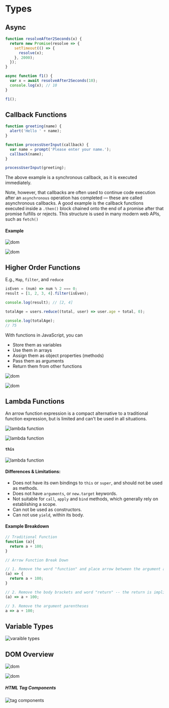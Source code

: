 
# Types


## Async



```javascript
function resolveAfter2Seconds(x) {
  return new Promise(resolve => {
    setTimeout(() => {
      resolve(x);
    }, 2000);
  });
}

async function f1() {
  var x = await resolveAfter2Seconds(10);
  console.log(x); // 10
}

f1();
```


## Callback Functions


```javascript
function greeting(name) {
  alert('Hello ' + name);
}

function processUserInput(callback) {
  var name = prompt('Please enter your name.');
  callback(name);
}

processUserInput(greeting);
```

The above example is a synchronous callback, as it is executed immediately.

Note, however, that callbacks are often used to continue code execution after an `asynchronous` operation has completed — these are called asynchronous callbacks. A good example is the callback functions executed inside a `.then()` block chained onto the end of a promise after that promise fulfills or rejects. This structure is used in many modern web APIs, such as `fetch()`


#### Example

![dom](info-pics/fs-read-callback.png)

![dom](info-pics/fs-read-callback2.png)


## Higher Order Functions

E.g., `Map`, `filter`, and `reduce`


```javascript
isEven = (num) => num % 2 === 0;
result = [1, 2, 3, 4].filter(isEven);

console.log(result); // [2, 4]
```

```javascript
totalAge = users.reduce((total, user) => user.age + total, 0);

console.log(totalAge);
// 75
```

With functions in JavaScript, you can

- Store them as variables
- Use them in arrays
- Assign them as object properties (methods)
- Pass them as arguments
- Return them from other functions


![dom](info-pics/higher-order-js-func.png)

![dom](info-pics/higher-order-js-func02.png)

## Lambda Functions


An arrow function expression is a compact alternative to a traditional function expression, but is limited and can't be used in all situations.


![lambda function](info-pics/js-lambda-1.png)

![lambda function](info-pics/js-lambda-2.png)

#### `this`

![lambda function](info-pics/js-lambda-3.png)

#### Differences & Limitations:

- Does not have its own bindings to `this` or `super`, and should not be used as methods.
- Does not have `arguments`, or `new.target` keywords.
- Not suitable for `call`, `apply` and `bind` methods, which generally rely on establishing a scope.
- Can not be used as constructors.
- Can not use `yield`, within its body.

#### Example Breakdown

```javascript
// Traditional Function
function (a){
  return a + 100;
}

// Arrow Function Break Down

// 1. Remove the word "function" and place arrow between the argument and opening body bracket
(a) => {
  return a + 100;
}

// 2. Remove the body brackets and word "return" -- the return is implied.
(a) => a + 100;

// 3. Remove the argument parentheses
a => a + 100;
```

## Variable Types

![varaible types](info-pics/js-variables01.png)


## DOM Overview

![dom](info-pics/dom01.png)

![dom](info-pics/dom02.png)

##### HTML Tag Components

![tag components](info-pics/html-tag.png)
